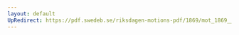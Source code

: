```yaml
---
layout: default
UpRedirect: https://pdf.swedeb.se/riksdagen-motions-pdf/1869/mot_1869__ak__00134/mot_1869__ak__00134_001.pdf
---
```

